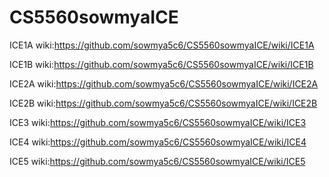 # CS5560sowmyaICE

ICE1A wiki:https://github.com/sowmya5c6/CS5560sowmyaICE/wiki/ICE1A

ICE1B wiki:https://github.com/sowmya5c6/CS5560sowmyaICE/wiki/ICE1B

ICE2A wiki:https://github.com/sowmya5c6/CS5560sowmyaICE/wiki/ICE2A

ICE2B wiki:https://github.com/sowmya5c6/CS5560sowmyaICE/wiki/ICE2B

ICE3 wiki:https://github.com/sowmya5c6/CS5560sowmyaICE/wiki/ICE3

ICE4 wiki:https://github.com/sowmya5c6/CS5560sowmyaICE/wiki/ICE4

ICE5 wiki:https://github.com/sowmya5c6/CS5560sowmyaICE/wiki/ICE5
